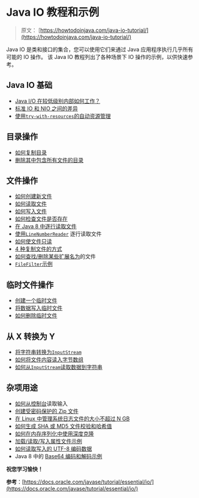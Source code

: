 # Java IO 教程和示例

> 原文： [https://howtodoinjava.com/java-io-tutorial/](https://howtodoinjava.com/java-io-tutorial/)

Java IO 是类和接口的集合，您可以使用它们来通过 Java 应用程序执行几乎所有可能的 IO 操作。 该 Java IO 教程列出了各种场景下 IO 操作的示例，以供快速参考。

## Java IO 基础

*   [Java I/O 在较低级别内部如何工作？](//howtodoinjava.com/java/io/how-java-io-works-internally-at-lower-level/)
*   [标准 IO 和 NIO 之间的差异](//howtodoinjava.com/java/io/difference-between-standard-io-and-nio/)
*   [使用`try-with-resources`的自动资源管理](//howtodoinjava.com/java-7/automatic-resource-management-with-try-with-resources-in-java-7/)

## 目录操作

*   [如何复制目录](//howtodoinjava.com/java/io/how-to-copy-directories-in-java/)
*   [删除其中包含所有文件的目录](//howtodoinjava.com/java/io/delete-a-directory-with-all-files-inside-it/)

## 文件操作

*   [如何创建新文件](//howtodoinjava.com/java/io/how-to-create-a-new-file-in-java/)
*   [如何读取文件](//howtodoinjava.com/java/io/how-to-read-file-in-java-bufferedreader-example/)
*   [如何写入文件](//howtodoinjava.com/java/io/how-to-write-to-file-in-java-bufferedwriter-example/)
*   [如何检查文件是否存在](//howtodoinjava.com/java/io/how-to-check-if-file-exists-in-java/)
*   [在 Java 8 中逐行读取文件](//howtodoinjava.com/java8/read-file-line-by-line-in-java-8-streams-of-lines-example/)
*   [使用`LineNumberReader`](//howtodoinjava.com/java/io/java-io-linenumberreader-example-to-read-file-line-by-line/) 逐行读取文件
*   [如何使文件只读](//howtodoinjava.com/java/io/how-to-make-a-file-read-only-in-java/)
*   [4 种复制文件的方式](//howtodoinjava.com/java/io/4-ways-to-copy-files-in-java/)
*   [如何查找/删除某些扩展名为](//howtodoinjava.com/2015/01/21/how-to-finddelete-files-of-certain-extension-filenamefilter-example/)的文件
*   [`FileFilter`示例](//howtodoinjava.com/java/io/java-io-filefilter-example-tutorial/)

## 临时文件操作

*   [创建一个临时文件](//howtodoinjava.com/java/io/create-a-temporary-file-in-java/)
*   [将数据写入临时文件](//howtodoinjava.com/java/io/write-data-to-temporary-file-in-java/)
*   [如何删除临时文件](//howtodoinjava.com/java/io/how-to-delete-temporary-file-in-java/)

## 从 X 转换为 Y

*   [将字符串转换为`InputStream`](//howtodoinjava.com/java/io/convert-string-to-inputstream-in-java/)
*   [如何将文件内容读入字节数组](//howtodoinjava.com/java/io/how-to-read-file-content-into-byte-array-in-java/)
*   [如何从`InputStream`读取数据到字符串](//howtodoinjava.com/apache-commons/how-to-read-data-from-inputstream-into-string-in-java/)

## 杂项用途

*   [如何从控制台](//howtodoinjava.com/java/io/java-io-how-to-read-input-from-console/)读取输入
*   [创建受密码保护的 Zip 文件](//howtodoinjava.com/2015/06/25/how-to-create-password-protected-zip-files-in-java/)
*   [在 Linux 中管理系统日志文件的大小不超过 N GB](//howtodoinjava.com/java/io/manage-system-log-files-in-linux-using-java/)
*   [如何生成 SHA 或 MD5 文件校验和哈希值](//howtodoinjava.com/java/io/how-to-generate-sha-or-md5-file-checksum-hash-in-java/)
*   [如何在内存序列化中使用深度克隆](//howtodoinjava.com/java/serialization/how-to-do-deep-cloning-using-in-memory-serialization-in-java/)
*   [加载/读取/写入属性文件示例](//howtodoinjava.com/java/io/java-loadreadwrite-properties-file-examples/)
*   [如何读取写入的 UTF-8 编码数据](//howtodoinjava.com/java/io/how-to-read-write-utf-8-encoded-data-in-java/)
*   Java 8 中的 [Base64 编码和解码示例](//howtodoinjava.com/java8/base64-encoding-and-decoding-example-in-java-8/)

**祝您学习愉快！**

**参考**：[https://docs.oracle.com/javase/tutorial/essential/io/](https://docs.oracle.com/javase/tutorial/essential/io/)